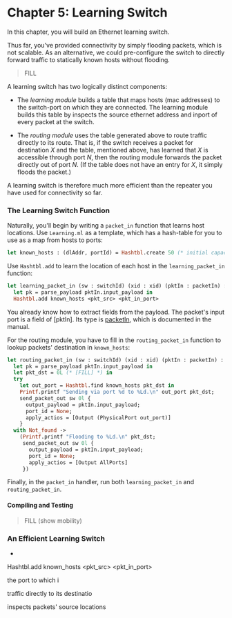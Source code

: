 Chapter 5: Learning Switch
==========================

In this chapter, you will build an Ethernet learning switch.

Thus far, you've provided connectivity by simply flooding packets,
which is not scalable. As an alternative, we could pre-configure the
switch to directly forward traffic to statically known hosts without
flooding.

> FILL

 A learning
switch has two logically distinct components:

- The *learning module* builds a table that maps hosts (mac addresses)
  to the switch-port on which they are connected. The learning module
  builds this table by inspects the source ethernet address and inport
  of every packet at the switch.

- The *routing module* uses the table generated above to route traffic
  directly to its route. That is, if the switch receives a packet for
  destination _X_ and the table, mentioned above, has learned that _X_
  is accessible through port _N_, then the routing module forwards the
  packet directly out of port _N_. (If the table does not have an
  entry for _X_, it simply floods the packet.)

A learning switch is therefore much more efficient than the repeater
you have used for connectivity so far.

### The Learning Switch Function

Naturally, you'll begin by writing a `packet_in` function that learns host
locations. Use `Learning.ml` as a template, which has a hash-table for you
to use as a map from hosts to ports:

```ocaml
let known_hosts : (dlAddr, portId) = Hashtbl.create 50 (* initial capacity *)
```

Use `Hashtbl.add` to learn the location of each host in the
`learning_packet_in` function:

```ocaml
let learning_packet_in (sw : switchId) (xid : xid) (pktIn : packetIn) : unit =
  let pk = parse_payload pktIn.input_payload in
  Hashtbl.add known_hosts <pkt_src> <pkt_in_port>
```

You already know how to extract fields from the payload. The packet's
input port is a field of [pktIn]. Its type is [packetIn], which is
documented in the manual.

For the routing module, you have to fill in the `routing_packet_in`
function to lookup packets' destination in `known_hosts`:

```ocaml
let routing_packet_in (sw : switchId) (xid : xid) (pktIn : packetIn) : unit =
  let pk = parse_payload pktIn.input_payload in
  let pkt_dst = 0L (* [FILL] *) in
  try
    let out_port = Hashtbl.find known_hosts pkt_dst in
    Printf.printf "Sending via port %d to %Ld.\n" out_port pkt_dst;
    send_packet_out sw 0l {
      output_payload = pktIn.input_payload;
      port_id = None;
      apply_actios = [Output (PhysicalPort out_port)]
    }
  with Not_found ->
    (Printf.printf "Flooding to %Ld.\n" pkt_dst;
     send_packet_out sw 0l {
       output_payload = pktIn.input_payload;
       port_id = None;
       apply_actios = [Output AllPorts]
     })
```

Finally, in the `packet_in` handler, run both `learning_packet_in` and
`routing_packet_in`.

#### Compiling and Testing

> FILL (show mobility)

### An Efficient Learning Switch

- 

     
                            
  Hashtbl.add known_hosts <pkt_src> <pkt_in_port>






  

the
  port to which i

 traffic directly to its destinatio

inspects packets' source locations




[Action]: http://frenetic-lang.github.io/frenetic/docs/OpenFlow0x01.Action.html

[PacketIn]: http://frenetic-lang.github.io/frenetic/docs/OpenFlow0x01.PacketIn.html

[PacketOut]: http://frenetic-lang.github.io/frenetic/docs/OpenFlow0x01.PacketOut.html

[OxPlatform]: http://frenetic-lang.github.io/frenetic/docs/Ox_Controller.OxPlatform.html

[Match]: http://frenetic-lang.github.io/frenetic/docs/OpenFlow0x01.Match.html

[Packet]: http://frenetic-lang.github.io/frenetic/docs/Packet.html
